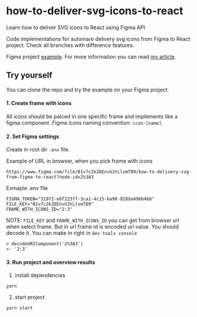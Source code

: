 # how-to-deliver-svg-icons-to-react
Learn how to deliver SVG icons to React using Figma API

Code implementations for automare delivery svg icons from Figma to React project. 
Check all branches with difference features. 

Figma project [example](https://www.figma.com/file/B1v7c2kZ8EnvF3tLlxmT69/how-to-delivery-svg-from-figma-to-react).
For more information you can read [my article](https://levelup.gitconnected.com/learn-svg-to-react-using-figma-api-be0a5f9c0ca).

## Try yourself 

You can clone the repo and try the example on your Figma project.

#### 1. Create frame with icons
All icons should be palced in one specific frame and implements like a figma component.
Figma icons naming convention: `icon-[name]`.

#### 2. Set Figma settings
Create in root dir `.env` file.

Example of URL in browser, when you pick frame with icons
```
https://www.figma.com/file/B1v7c2kZ8EnvG3tLlxmT89/how-to-delivery-svg-from-figma-to-react?node-id=2%3A3
```
Exmaple .env file

```
FIGMA_TOKEN="31972-e6f223ff-3ca1-4c15-ba90-928da496b4bb"
FILE_KEY="B1v7c2kZ8EnvG3tLlxmT89"
FRAME_WITH_ICONS_ID="2:3"
```

NOTE: `FILE_KEY` and `FRAME_WITH_ICONS_ID` you can get from browser url when select frame. But in url frame id is encoded uri value. You should decode it. You can make in right in `dev tools console`
```
> decodeURIComponent('2%3A3')
<- '2:3'
```

#### 3. Run project and overview results

1. install dependencies
```
yarn
```

2. start project
```
yarn start
```
